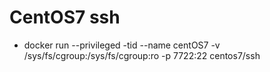 # CentOS7 ssh
* docker run --privileged -tid --name centOS7 -v /sys/fs/cgroup:/sys/fs/cgroup:ro -p 7722:22 centos7/ssh
